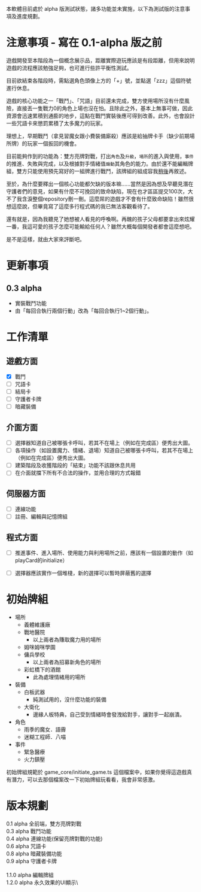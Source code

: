 本軟體目前處於 alpha 版測試狀態，諸多功能並未實施，以下為測試版的注意事項及進度規劃。

# 注意事項 - 寫在 0.1-alpha 版之前 #
遊戲開發至本階段為一個概念展示品，距離實際遊玩應該是有段距離，但用來說明遊戲的流程應該勉強足夠，也可進行些許平衡性測試。

目前欲結束各階段時，需點選角色頭像上方的「+」號，並點選「zzz」這個符號進行休息。

遊戲的核心功能之一「戰鬥」、「咒語」目前還未完成，雙方使用場所沒有什麼風險，直接丟一隻戰力0的角色上場也沒在怕。且除此之外，基本上無事可做，因此資源會迅速累積到通膨的地步，這點在戰鬥實裝後應可得到改善。此外，也會設計一些咒語卡來懲罰累積了太多魔力的玩家。

理想上，早期戰鬥（拿見習魔女跟小費裝備廝殺）應該是給抽牌卡手（缺少前期場所牌）的玩家一個扳回的機會。

目前能夠作到的功能為：雙方亮牌對戰，打出`角色`及`升級`，`場所`的進入與使用，`事件`的推進、失敗與完成，以及根據對手情緒值`煽動`其角色的能力。由於還不能編輯牌組，雙方只能使用預先寫好的一組牌進行戰鬥，該牌組的組成容我[稍後](#default_deck)再敘述。

至於，為什麼要釋出一個核心功能都欠缺的版本嘛……當然是因為想及早聽見潛在守護者們的意見，如果有什麼不可挽回的致命缺陷，現在也才區區提交100次，大不了我含淚整個repository刪一刪。這麼屌的遊戲才不會有什麼致命缺陷！雖然很想這麼說，但畢竟寫了這麼多行程式碼的我已無法客觀看待了。

還有就是，因為我聽見了她想被人看見的呼喚啊。再醜的孩子父母都要拿出來炫耀一番，我這可愛的孩子怎麼可能輸給任何人？雖然大概每個開發者都會這麼想吧。

是不是這樣，就由大家來評斷吧。

# 更新事項 #
## 0.3 alpha ##
- 實裝戰鬥功能
- 由「每回合執行兩個行動」改為「每回合執行1~2個行動」。

# 工作清單 #
## 遊戲方面 ##
- [x] 戰鬥
- [ ] 咒語卡
- [ ] 結局卡
- [ ] 守護者卡牌
- [ ] 暗藏裝備
## 介面方面 ##
- [ ] 選擇器知道自己被哪張卡呼叫，若其不在場上（例如在完成區）便秀出大圖。
- [ ] 各項操作（如設置魔力、情緒、退場）知道自己被哪張卡呼叫，若其不在場上（例如在完成區）便秀出大圖。
- [ ] 建築階段及收獲階段的「結束」功能不該跟休息共用
- [ ] 在介面就擋下所有不合法的操作，並用合理的方式報錯
## 伺服器方面 ##
- [ ] 連線功能
- [ ] 註冊、編輯與記憶牌組
## 程式方面 ##
- [ ] 推進事件、進入場所、使用能力與利用場所之前，應該有一個設置的動作（如playCard的initialize）
- [ ] 選擇器應該實作一個堆棧，新的選擇可以暫時屏蔽舊的選擇


# <a id="default_deck"></a>初始牌組
- 場所
  - 義體維護廠
  - 戰地醫院 
    - 以上兩者為賺取魔力用的場所
  - 姆咪姆咪學園
  - 傭兵學校
    - 以上兩者為招募新角色的場所
  - 彩虹橋下的酒館
    - 此為處理情緒用的場所
- 裝備
  - 白板武器
    - 純測試用的，沒什麼功能的裝備
  - 大衛化
    - 邊緣人板特典，自己受到情緒時會發洩給對手，讓對手一起崩潰。
- 角色  
  - 雨季的魔女．語霽
  - 迷糊工程師．八喵
- 事件
  - 緊急醫療
  - 火力鎮壓

初始牌組規範於 game_core/initiate_game.ts 這個檔案中，如果你覺得這遊戲真有潛力，可以去那個檔案改一下初始牌組玩看看，我會非常感激。


# 版本規劃 #
0.1 alpha 全前端，雙方亮牌對戰\
0.3 alpha 戰鬥功能\
0.4 alpha 連線功能(保留亮牌對戰的功能)\
0.6 alpha 咒語卡\
0.8 alpha 暗藏裝備功能\
0.9 alpha 守護者卡牌\
\
1.1.0 alpha 編輯牌組\
1.2.0 alpha 永久效果的UI顯示\
